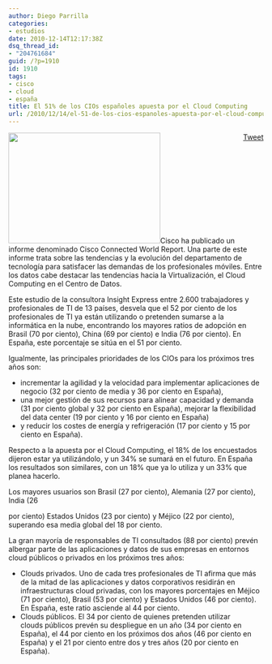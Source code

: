 ```yaml
---
author: Diego Parrilla
categories:
- estudios
date: 2010-12-14T12:17:38Z
dsq_thread_id:
- "204761684"
guid: /?p=1910
id: 1910
tags:
- cisco
- cloud
- españa
title: El 51% de los CIOs españoles apuesta por el Cloud Computing
url: /2010/12/14/el-51-de-los-cios-espanoles-apuesta-por-el-cloud-computing/
---
```


<div style="float: right; margin-left: 10px;">
  <a href="https://twitter.com/share" class="twitter-share-button" data-via="nubeblog" data-hashtags="cisco,cloud,espa%C3%B1a" data-count="vertical" data-url="/2010/12/14/el-51-de-los-cios-espanoles-apuesta-por-el-cloud-computing/">Tweet</a>
</div>

[<img class="alignright size-medium wp-image-612" title="ciscologo" src="/wp-content/uploads/ciscologo-300x218.gif" alt="" width="300" height="218" srcset="/wp-content/uploads/ciscologo-300x218.gif 300w, /wp-content/uploads/ciscologo.gif 399w" sizes="(max-width: 300px) 100vw, 300px" />](/wp-content/uploads/ciscologo.gif)Cisco ha publicado un informe denominado Cisco Connected World Report. Una parte de este informe trata sobre las tendencias y la evolución del departamento de tecnología para satisfacer las demandas de los profesionales móviles. Entre los datos cabe destacar las tendencias hacia la Virtualización, el Cloud Computing en el Centro de Datos.

Este estudio de la consultora Insight Express entre 2.600 trabajadores y profesionales de TI de 13 países, desvela que el 52 por ciento de los profesionales de TI ya están utilizando o pretenden sumarse a la informática en la nube, encontrando los mayores ratios de adopción en Brasil (70 por ciento), China (69 por ciento) e India (76 por ciento). En España, este porcentaje se sitúa en el 51 por ciento.

Igualmente, las principales prioridades de los CIOs para los próximos tres años son:

  * incrementar la agilidad y la velocidad para implementar aplicaciones de negocio (32 por ciento de media y 36 por ciento en España),
  * una mejor gestión de sus recursos para alinear capacidad y demanda (31 por ciento global y 32 por ciento en España), mejorar la flexibilidad del data center (19 por ciento y 16 por ciento en España)
  * y reducir los costes de energía y refrigeración (17 por ciento y 15 por ciento en España).

Respecto a la apuesta por el Cloud Computing, el 18% de los encuestados dijeron estar ya utilizándolo, y un 34% se sumará en el futuro. En España los resultados son similares, con un 18% que ya lo utiliza y un 33% que planea hacerlo.

Los mayores usuarios son Brasil (27 por ciento), Alemania (27 por ciento), India (26
  
por ciento) Estados Unidos (23 por ciento) y Méjico (22 por ciento), superando esa media global del 18 por ciento.

La gran mayoría de responsables de TI consultados (88 por ciento) prevén albergar parte de las aplicaciones y datos de sus empresas en entornos cloud públicos o privados en los próximos tres años:

  * Clouds privados. Uno de cada tres profesionales de TI afirma que más de la mitad de las aplicaciones y datos corporativos residirán en infraestructuras cloud privadas, con los mayores porcentajes en Méjico (71 por ciento), Brasil (53 por ciento) y Estados Unidos (46 por ciento). En España, este ratio asciende al 44 por ciento.
  * Clouds públicos. El 34 por ciento de quienes pretenden utilizar clouds públicos prevén su despliegue en un año (34 por ciento en España), el 44 por ciento en los próximos dos años (46 por ciento en España) y el 21 por ciento entre dos y tres años (20 por ciento en España).

